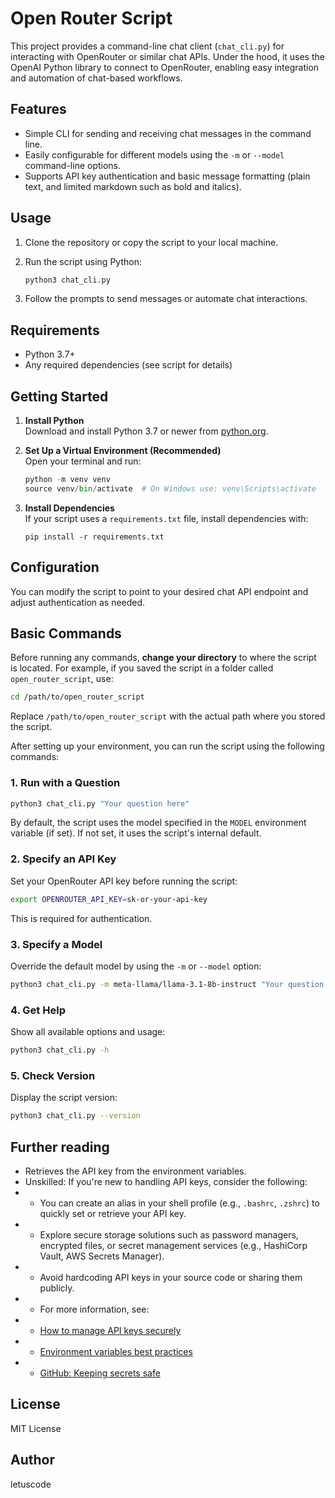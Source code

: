 # Open Router Script
This project provides a command-line chat client (`chat_cli.py`) for interacting with OpenRouter or similar chat APIs. Under the hood, it uses the OpenAI Python library to connect to OpenRouter, enabling easy integration and automation of chat-based workflows.



## Features
- Simple CLI for sending and receiving chat messages in the command line.
- Easily configurable for different models using the `-m` or `--model` command-line options.
- Supports API key authentication and basic message formatting (plain text, and limited markdown such as bold and italics).

## Usage
1. Clone the repository or copy the script to your local machine.
2. Run the script using Python:
   ```zsh
   python3 chat_cli.py


   ```

3. Follow the prompts to send messages or automate chat interactions.

## Requirements
- Python 3.7+
- Any required dependencies (see script for details)

## Getting Started

1. **Install Python**  
   Download and install Python 3.7 or newer from [python.org](https://www.python.org/downloads/).

2. **Set Up a Virtual Environment (Recommended)**  
   Open your terminal and run:
   ```python
   python -m venv venv
   source venv/bin/activate  # On Windows use: venv\Scripts\activate
   ```

3. **Install Dependencies**  
   If your script uses a `requirements.txt` file, install dependencies with:
   ```text
   pip install -r requirements.txt
   ```

## Configuration
You can modify the script to point to your desired chat API endpoint and adjust authentication as needed.

## Basic Commands

Before running any commands, **change your directory** to where the script is located. For example, if you saved the script in a folder called `open_router_script`, use:
```sh
cd /path/to/open_router_script
```
Replace `/path/to/open_router_script` with the actual path where you stored the script.

After setting up your environment, you can run the script using the following commands:

### 1. Run with a Question
```sh
python3 chat_cli.py "Your question here"
```
By default, the script uses the model specified in the `MODEL` environment variable (if set). If not set, it uses the script's internal default.

### 2. Specify an API Key
Set your OpenRouter API key before running the script:
```sh
export OPENROUTER_API_KEY=sk-or-your-api-key
```
This is required for authentication.

### 3. Specify a Model
Override the default model by using the `-m` or `--model` option:
```sh
python3 chat_cli.py -m meta-llama/llama-3.1-8b-instruct "Your question here"
```

### 4. Get Help
Show all available options and usage:
```sh
python3 chat_cli.py -h
```

### 5. Check Version
Display the script version:
```sh
python3 chat_cli.py --version
```
## Further reading
 * Retrieves the API key from the environment variables.
 * Unskilled: If you're new to handling API keys, consider the following:
 * - You can create an alias in your shell profile (e.g., `.bashrc`, `.zshrc`) to quickly set or retrieve your API key.
 * - Explore secure storage solutions such as password managers, encrypted files, or secret management services (e.g., HashiCorp Vault, AWS Secrets Manager).
 * - Avoid hardcoding API keys in your source code or sharing them publicly.
 * - For more information, see:
 *   - [How to manage API keys securely](https://www.freecodecamp.org/news/how-to-securely-store-api-keys-4d9e7f1c2f5e/)
 *   - [Environment variables best practices](https://12factor.net/config)
 *   - [GitHub: Keeping secrets safe](https://docs.github.com/en/authentication/keeping-your-account-and-data-secure/creating-and-storing-encrypted-secrets)
 
## License
MIT License

## Author
letuscode

